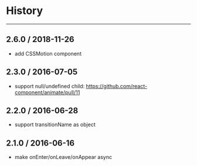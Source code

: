 # History
----

## 2.6.0 / 2018-11-26

- add CSSMotion component

## 2.3.0 / 2016-07-05

- support null/undefined child: https://github.com/react-component/animate/pull/11

## 2.2.0 / 2016-06-28

- support transitionName as object

## 2.1.0 / 2016-06-16

- make onEnter/onLeave/onAppear async